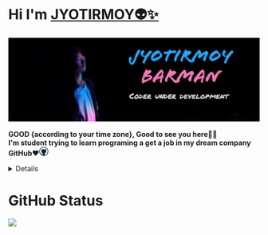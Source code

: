 # Hi I'm [JYOTIRMOY👽✨](https://jyotirmoybarman.github.io/website/)
<img src="pic/jyotirmoy.jpg">
<p><b>GOOD {according to your time zone}, Good to see you here👋🏻<br/>
I'm student trying to learn programing a get a job in my dream company GitHub❤️<img src="pic/github.webp" width="18px"><br/>
<details>
  <p><b>• About me</b><br/>
    I was a child when i realize that the world is full of technology .
    |
    the journy is going on....</p>
</details>

# GitHub Status

<img src="https://github-readme-stats.vercel.app/api?username=jyotirmoybarman&show_icons=true&theme=light&line_height=30">